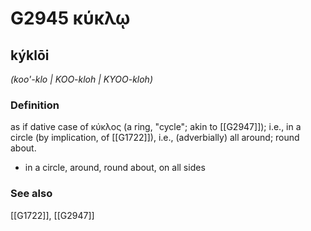 # G2945 κύκλῳ

## kýklōi

_(koo'-klo | KOO-kloh | KYOO-kloh)_

### Definition

as if dative case of κύκλος (a ring, "cycle"; akin to [[G2947]]); i.e., in a circle (by implication, of [[G1722]]), i.e., (adverbially) all around; round about.

- in a circle, around, round about, on all sides

### See also

[[G1722]], [[G2947]]

